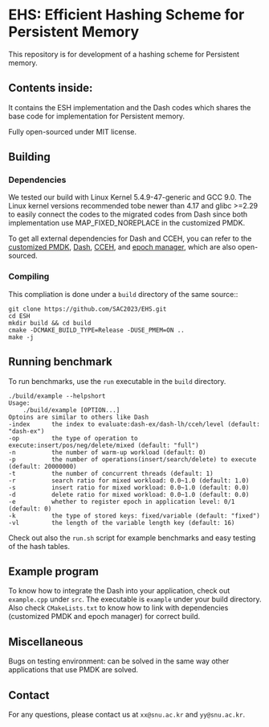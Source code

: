 # EHS: Efficient Hashing Scheme for Persistent Memory

This repository is for development of a hashing scheme for Persistent memory.

## Contents inside:

It contains the ESH implementation and the Dash codes which shares the base code for implementation for Persistent memory.

Fully open-sourced under MIT license.


## Building

### Dependencies
We tested our build with Linux Kernel 5.4.9-47-generic and GCC 9.0. The Linux kernel versions recommended tobe newer than 4.17 and glibc >=2.29 to easily connect the codes to the migrated codes from Dash since both implementation use MAP_FIXED_NOREPLACE in the customized PMDK. 

To get all external dependencies for Dash and CCEH, you can refer to the [customized PMDK](https://github.com/XiangpengHao/pmdk), [Dash](https://github.com/baotonglu/dash), [CCEH](https://github.com/DICL/CCEH), and [epoch manager](https://github.com/XiangpengHao/VeryPM), which are also open-sourced. 

### Compiling
This compliation is done under a `build` directory of the same source::
```EHS
git clone https://github.com/SAC2023/EHS.git
cd ESH
mkdir build && cd build
cmake -DCMAKE_BUILD_TYPE=Release -DUSE_PMEM=ON .. 
make -j
```

## Running benchmark
To run benchmarks, use the `run` executable in the `build` directory. 

```ESH
./build/example --helpshort
Usage: 
    ./build/example [OPTION...]
Optoins are similar to others like Dash
-index      the index to evaluate:dash-ex/dash-lh/cceh/level (default: "dash-ex")
-op         the type of operation to execute:insert/pos/neg/delete/mixed (default: "full")
-n          the number of warm-up workload (default: 0)
-p          the number of operations(insert/search/delete) to execute (default: 20000000)
-t          the number of concurrent threads (default: 1)
-r          search ratio for mixed workload: 0.0~1.0 (default: 1.0)
-s          insert ratio for mixed workload: 0.0~1.0 (default: 0.0)
-d          delete ratio for mixed workload: 0.0~1.0 (default: 0.0)
-e          whether to register epoch in application level: 0/1 (default: 0)
-k          the type of stored keys: fixed/variable (default: "fixed")
-vl         the length of the variable length key (default: 16)
```
Check out also the `run.sh` script for example benchmarks and easy testing of the hash tables. 

## Example program

To know how to integrate the Dash into your application, check out `example.cpp` under `src`.
The executable is `example` under your build directory. 
Also check `CMakeLists.txt` to know how to link with dependencies (customized PMDK and epoch manager) for correct build. 

## Miscellaneous

Bugs on testing environment: can be solved in the same way other applications that use PMDK are solved.

## Contact

For any questions, please contact us at `xx@snu.ac.kr` and `yy@snu.ac.kr`.
